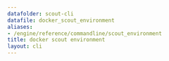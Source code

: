 ```yaml
---
datafolder: scout-cli
datafile: docker_scout_environment
aliases:
- /engine/reference/commandline/scout_environment
title: docker scout environment
layout: cli
---
```


<!--
此页面是根据 Docker 源代码自动生成的。如果您想建议更改此处显示的文本，请在 GitHub 上的源代码仓库中打开一个工单：

https://github.com/docker/scout-cli
-->
